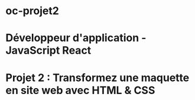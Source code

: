 # oc-projet2
#
# Développeur d'application - JavaScript React
# Projet 2 : Transformez une maquette en site web avec HTML & CSS
